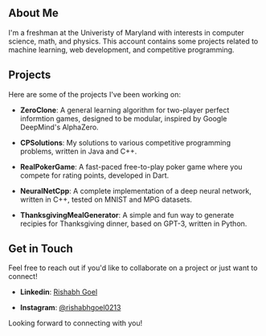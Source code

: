 ## About Me

I'm a freshman at the Univeristy of Maryland with interests in computer science, math, and physics. This account contains some projects related to machine learning, web development, and competitive programming.

## Projects

Here are some of the projects I've been working on:

- **ZeroClone**: A general learning algorithm for two-player perfect informtion games, designed to be modular, inspired by Google DeepMind's AlphaZero.

- **CPSolutions**: My solutions to various competitive programming problems, written in Java and C++.
  
- **RealPokerGame**: A fast-paced free-to-play poker game where you compete for rating points, developed in Dart.

- **NeuralNetCpp**: A complete implementation of a deep neural network, written in C++, tested on MNIST and MPG datasets.
  
- **ThanksgivingMealGenerator**: A simple and fun way to generate recipies for Thanksgiving dinner, based on GPT-3, written in Python. 

## Get in Touch

Feel free to reach out if you'd like to collaborate on a project or just want to connect!

- **Linkedin**: [Rishabh Goel](https://www.linkedin.com/in/rishabh-goel-00679533b/)

- **Instagram**: [@rishabhgoel0213](https://www.instagram.com/rishabhgoel0213/)

Looking forward to connecting with you!
